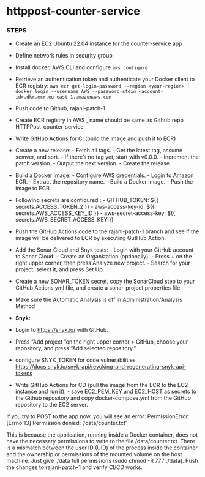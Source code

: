 # httppost-counter-service
### STEPS
- Create an EC2 Ubuntu 22.04 instance for the counter-service app
- Define network rules in security group
- Install docker, AWS CLI and configure `aws configure`
- Retrieve an authentication token and authenticate your Docker client to ECR registry: `aws ecr get-login-password --region <your-region> | docker login --username AWS --password-stdin <account-id>.dkr.ecr.eu-east-1.amazonaws.com`
- Push code to Github, rajani-patch-1
- Create ECR registry in AWS , name should be same as Github repo HTTPPost-counter-service
-  Write GitHub Actions for CI (build the image and push it to ECR)
-  Create a new release:
        - Fetch all tags.
        - Get the latest tag, assume semver, and sort.
        - If there’s no tag yet, start with v0.0.0.
        - Increment the patch version.
        - Output the next version.
        - Create the release.
- Build a Docker image:
        - Configure AWS credentials.
        - Login to Amazon ECR.
        - Extract the repository name.
        - Build a Docker image.
        - Push the image to ECR.
-   Following secrets are configured :
        - GITHUB_TOKEN: ${{ secrets.ACCESS_TOKEN_2 }}
        - aws-access-key-id: ${{ secrets.AWS_ACCESS_KEY_ID }}
        - aws-secret-access-key: ${{ secrets.AWS_SECRET_ACCESS_KEY }}
- Push the GitHub Actions code to the rajani-patch-1 branch and see if the image will be delivered to ECR by executing GutHub Action.
- Add the Sonar Cloud and Snyk tests:
        - Login with your GitHub account to Sonar Cloud.
        - Create an Organization (optionally).
        - Press + on the right upper corner, then press Analyze new project.
        - Search for your project, select it, and press Set Up.
- Create a new SONAR_TOKEN secret, copy the SonarCloud step to your GitHub Actions yml file, and create a sonar-project.properties file.
- Make sure the Automatic Analysis is off in Administration/Analysis Method

- **Snyk:**

- Login to https://snyk.io/ with GitHub.
- Press “Add project ”on the right upper corner > GitHub, choose your repository, and press “Add selected repository.”
- configure SNYK_TOKEN for code vulnerabilities  https://docs.snyk.io/snyk-api/revoking-and-regenerating-snyk-api-tokens
  
- Write GitHub Actions for CD (pull the image from the ECR to the EC2 instance and run it).
      - save EC2_PEM_KEY and EC2_HOST as secrets to the Github repository and copy docker-compose.yml from the GitHub repository to the EC2 server.
  
If you try to POST to the app now, you will see an error:
PermissionError: [Errno 13] Permission denied: ‘/data/counter.txt’

This is because the application, running inside a Docker container, does not have the necessary permissions to write to the file /data/counter.txt.
There is a mismatch between the user ID (UID) of the process inside the container and the ownership or permissions of the mounted volume on the host machine.
Just give ./data full permissions (sudo chmod -R 777 ./data).
Push the changes to rajani-patch-1 and verify CI/CD works.
